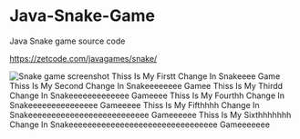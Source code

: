 # Java-Snake-Game
Java Snake game source code

https://zetcode.com/javagames/snake/  

![Snake game screenshot](snake.png)
Thiss Is My Firstt Change In Snakeeee Game
Thiss Is My Second Change In Snakeeeeeeee Gamee
Thiss Is My Thirdd Change In Snakeeeeeeeeeeeee Gameeee
Thiss Is My Fourthh Change In Snakeeeeeeeeeeeeeee Gameeeee
Thiss Is My Fifthhhh Change In Snakeeeeeeeeeeeeeeeeeeeeeeeeee Gameeeeee
Thiss Is My Sixthhhhhhh Change In Snakeeeeeeeeeeeeeeeeeeeeeeeeeeeeeeee Gameeeeeee
